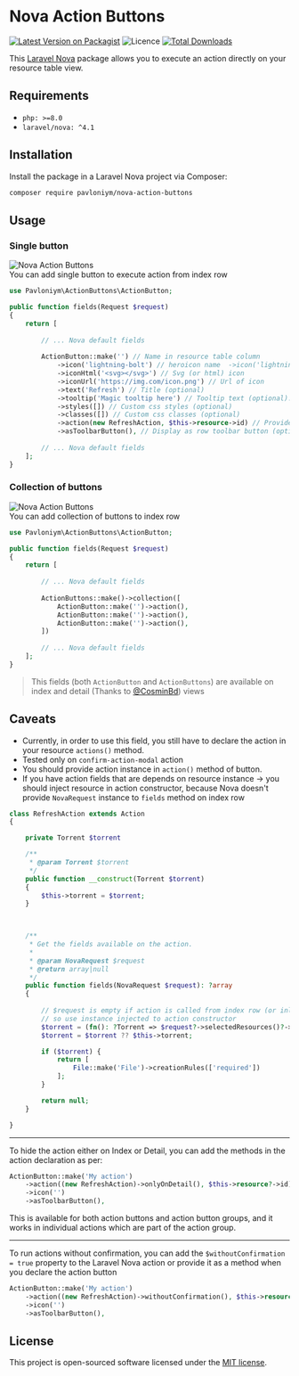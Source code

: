 # Nova Action Buttons

[![Latest Version on Packagist](https://img.shields.io/packagist/v/pavloniym/nova-action-buttons?style=flat-square)](https://packagist.org/packages/pavloniym/nova-action-buttons)
![Licence](https://img.shields.io/github/license/pavloniym/nova-action-buttons?style=flat-square)
[![Total Downloads](https://poser.pugx.org/pavloniym/nova-action-buttons/downloads?format=flat-square)](https://packagist.org/packages/pavloniym/nova-action-buttons)

This [Laravel Nova](https://nova.laravel.com) package allows you to execute an action directly on your resource table
view.


## Requirements

- `php: >=8.0`
- `laravel/nova: ^4.1`

## Installation

Install the package in a Laravel Nova project via Composer:

```bash
composer require pavloniym/nova-action-buttons
```

## Usage

### Single button
![Nova Action Buttons](https://raw.githubusercontent.com/pavloniym/nova-action-buttons/main/.github/assets/screenshot1.png)  
You can add single button to execute action from index row

```php
use Pavloniym\ActionButtons\ActionButton;

public function fields(Request $request)
{
    return [
      
        // ... Nova default fields
      
        ActionButton::make('') // Name in resource table column
            ->icon('lightning-bolt') // heroicon name  ->icon('lightning-bolt')
            ->iconHtml('<svg></svg>') // Svg (or html) icon
            ->iconUrl('https://img.com/icon.png') // Url of icon
            ->text('Refresh') // Title (optional)
            ->tooltip('Magic tooltip here') // Tooltip text (optional). If not provided, it will default to the action name.
            ->styles([]) // Custom css styles (optional)
            ->classes([]) // Custom css classes (optional)
            ->action(new RefreshAction, $this->resource->id) // Provide action instance and resource id
            ->asToolbarButton(), // Display as row toolbar button (optional)
      
        // ... Nova default fields
    ];
}
```

### Collection of buttons
![Nova Action Buttons](https://raw.githubusercontent.com/pavloniym/nova-action-buttons/main/.github/assets/screenshot2.png)  
You can add collection of buttons to index row


```php
use Pavloniym\ActionButtons\ActionButton;

public function fields(Request $request)
{
    return [
      
        // ... Nova default fields
      
        ActionButtons::make()->collection([
            ActionButton::make('')->action(),
            ActionButton::make('')->action(),
            ActionButton::make('')->action(),
        ])
      
        // ... Nova default fields
    ];
}
```


> This fields (both `ActionButton` and `ActionButtons`) are available on index and detail (Thanks to [@CosminBd](https://github.com/CosminBd)) views


## Caveats
* Currently, in order to use this field, you still have to declare the action in your resource `actions()` method.
* Tested only on `confirm-action-modal` action
* You should provide action instance in `action()` method of button.
* If you have action fields that are depends on resource instance -> you should inject resource in action constructor, because Nova doesn't provide `NovaRequest` instance to `fields` method on index row

```php
class RefreshAction extends Action 
{

    private Torrent $torrent

    /**
     * @param Torrent $torrent
     */
    public function __construct(Torrent $torrent)
    {
        $this->torrent = $torrent;
    }


    
    /**
     * Get the fields available on the action.
     *
     * @param NovaRequest $request
     * @return array|null
     */
    public function fields(NovaRequest $request): ?array
    {
   
        // $request is empty if action is called from index row (or inline)
        // so use instance injected to action constructor
        $torrent = (fn(): ?Torrent => $request?->selectedResources()?->first())();
        $torrent = $torrent ?? $this->torrent;

        if ($torrent) {
            return [
                File::make('File')->creationRules(['required'])
            ];
        }

        return null;
    }

}

```

---
To hide the action either on Index or Detail, you can add the methods in the action declaration as per:
```php
ActionButton::make('My action')
    ->action((new RefreshAction)->onlyOnDetail(), $this->resource?->id)
    ->icon('')
    ->asToolbarButton(),
```
This is available for both action buttons and action button groups, and it works in individual actions which are part of the action group.

---

To run actions without confirmation, you can add the `$withoutConfirmation = true` property to the Laravel Nova action or provide it as a method when you declare the action button
```php
ActionButton::make('My action')
    ->action((new RefreshAction)->withoutConfirmation(), $this->resource?->id)
    ->icon('')
    ->asToolbarButton(),
```


## License

This project is open-sourced software licensed under the [MIT license](LICENSE.md).
